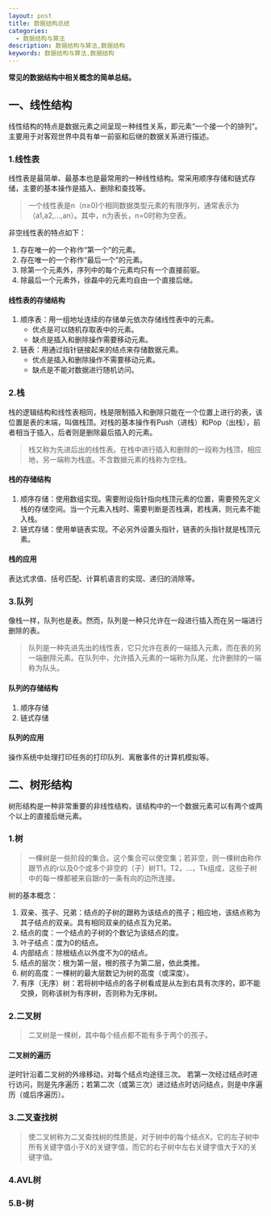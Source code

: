 ```yaml
---
layout: post
title: 数据结构总结
categories:
  - 数据结构与算法
description: 数据结构与算法,数据结构
keywords: 数据结构与算法,数据结构
---
```


**常见的数据结构中相关概念的简单总结。**

## 一、线性结构

线性结构的特点是数据元素之间呈现一种线性关系，即元素“一个接一个的排列”。主要用于对客观世界中具有单一前驱和后继的数据关系进行描述。

### 1.线性表

线性表是最简单、最基本也是最常用的一种线性结构。常采用顺序存储和链式存储，主要的基本操作是插入、删除和查找等。

> 一个线性表是n（n≥0)个相同数据类型元素的有限序列，通常表示为（a1,a2,...,an）。其中，n为表长，n=0时称为空表。

非空线性表的特点如下：
1. 存在唯一的一个称作“第一个”的元素。
2. 存在唯一的一个称作“最后一个”的元素。
3. 除第一个元素外，序列中的每个元素均只有一个直接前驱。
4. 除最后一个元素外，徐磊中的元素均自由一个直接后继。

#### 线性表的存储结构

1. 顺序表：用一组地址连续的存储单元依次存储线性表中的元素。
    - 优点是可以随机存取表中的元素。
    - 缺点是插入和删除操作需要移动元素。
2. 链表：用通过指针链接起来的结点来存储数据元素。
    - 优点是插入和删除操作不需要移动元素。
    - 缺点是不能对数据进行随机访问。
    
    
### 2.栈

栈的逻辑结构和线性表相同，栈是限制插入和删除只能在一个位置上进行的表，该位置是表的末端，叫做栈顶。对栈的基本操作有Push（进栈）和Pop（出栈），前者相当于插入，后者则是删除最后插入的元素。

> 栈又称为先进后出的线性表。在栈中进行插入和删除的一段称为栈顶，相应地，另一端称为栈底。不含数据元素的栈称为空栈。

#### 栈的存储结构

1. 顺序存储：使用数组实现。需要附设指针指向栈顶元素的位置，需要预先定义栈的存储空间。当一个元素入栈时、需要判断是否栈满，若栈满，则元素不能入栈。
2. 链式存储：使用单链表实现。不必另外设置头指针，链表的头指针就是栈顶元素。

#### 栈的应用

表达式求值、括号匹配、计算机语言的实现、递归的消除等。


### 3.队列

像栈一样，队列也是表。然而，队列是一种只允许在一段进行插入而在另一端进行删除的表。

> 队列是一种先进先出的线性表，它只允许在表的一端插入元素，而在表的另一端删除元素。在队列中，允许插入元素的一端称为队尾，允许删除的一端称为队头。

#### 队列的存储结构

1. 顺序存储
2. 链式存储

#### 队列的应用

操作系统中处理打印任务的打印队列、离散事件的计算机模拟等。

## 二、树形结构

树形结构是一种非常重要的非线性结构，该结构中的一个数据元素可以有两个或两个以上的直接后继元素。

### 1.树

> 一棵树是一些阶段的集合。这个集合可以使空集；若非空，则一棵树由称作跟节点的r以及0个或多个非空的（子）树T1，T2，...，Tk组成，这些子树中的每一棵都被来自跟r的一条有向的边所连接。

树的基本概念：
1. 双亲、孩子、兄弟：结点的子树的跟称为该结点的孩子；相应地，该结点称为其子结点的双亲。具有相同双亲的结点互为兄弟。
2. 结点的度：一个结点的子树的个数记为该结点的度。
3. 叶子结点：度为0的结点。
4. 内部结点：除根结点以外度不为0的结点。
5. 结点的层次：根为第一层，根的孩子为第二层，依此类推。
6. 树的高度：一棵树的最大层数记为树的高度（或深度）。
7. 有序（无序）树：若将树中结点的各子树看成是从左到右具有次序的，即不能交换，则称该树为有序树，否则称为无序树。

### 2.二叉树

> 二叉树是一棵树，其中每个结点都不能有多于两个的孩子。

#### 二叉树的遍历

逆时针沿着二叉树的外缘移动，对每个结点均途径三次。
若第一次经过结点时进行访问，则是先序遍历；若第二次（或第三次）进过结点时访问结点，则是中序遍历（或后序遍历）。

### 3.二叉查找树

> 使二叉树称为二叉查找树的性质是，对于树中的每个结点X，它的左子树中所有关键字值小于X的关键字值，而它的右子树中左右关键字值大于X的关键字值。



### 4.AVL树

### 5.B-树


